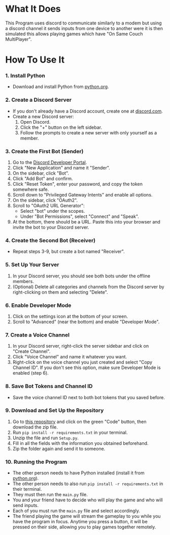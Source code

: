 # What It Does
This Program uses discord to communicate similarly to a modem but using a discord channel it sends inputs from one device to another were it is then simulated this allows playing games which have  "On Same Couch MultiPlayer".

# How To Use It

### 1. Install Python
- Download and install Python from [python.org](https://www.python.org/downloads/).

### 2. Create a Discord Server
- If you don't already have a Discord account, create one at [discord.com](https://discord.com/).
- Create a new Discord server:
  1. Open Discord.
  2. Click the "+" button on the left sidebar.
  3. Follow the prompts to create a new server with only yourself as a member.

### 3. Create the First Bot (Sender)
1. Go to the [Discord Developer Portal](https://discord.com/developers/applications).
2. Click "New Application" and name it "Sender".
3. On the sidebar, click "Bot".
4. Click "Add Bot" and confirm.
5. Click "Reset Token", enter your password, and copy the token somewhere safe.
6. Scroll down to "Privileged Gateway Intents" and enable all options.
7. On the sidebar, click "OAuth2".
8. Scroll to "OAuth2 URL Generator":
    - Select "bot" under the scopes.
    - Under "Bot Permissions", select "Connect" and "Speak".
9. At the bottom, there should be a URL. Paste this into your browser and invite the bot to your Discord server.

### 4. Create the Second Bot (Receiver)
- Repeat steps 3-9, but create a bot named "Receiver".

### 5. Set Up Your Server
1. In your Discord server, you should see both bots under the offline members.
2. (Optional) Delete all categories and channels from the Discord server by right-clicking on them and selecting "Delete".

### 6. Enable Developer Mode
1. Click on the settings icon at the bottom of your screen.
2. Scroll to "Advanced" (near the bottom) and enable "Developer Mode".

### 7. Create a Voice Channel
1. In your Discord server, right-click the server sidebar and click on "Create Channel".
2. Click "Voice Channel" and name it whatever you want.
3. Right-click on the voice channel you just created and select "Copy Channel ID". If you don't see this option, make sure Developer Mode is enabled (step 6).

### 8. Save Bot Tokens and Channel ID
- Save the voice channel ID next to both bot tokens that you saved before.

### 9. Download and Set Up the Repository
1. Go to [this repository](#) and click on the green "Code" button, then download the zip file.
2. Run `pip install -r requirements.txt` in your terminal.
3. Unzip the file and run `Setup.py`.
4. Fill in all the fields with the information you obtained beforehand.
5. Zip the folder again and send it to someone.

### 10. Running the Program
- The other person needs to have Python installed (install it from [python.org](https://www.python.org/)).
- The other person needs to also run `pip install -r requirements.txt` in their terminal.
- They must then run the `main.py` file.
- You and your friend have to decide who will play the game and who will send inputs.
- Each of you must run the `main.py` file and select accordingly.
- The friend playing the game will stream the gameplay to you while you have the program in focus. Anytime you press a button, it will be pressed on their side, allowing you to play games together remotely.
